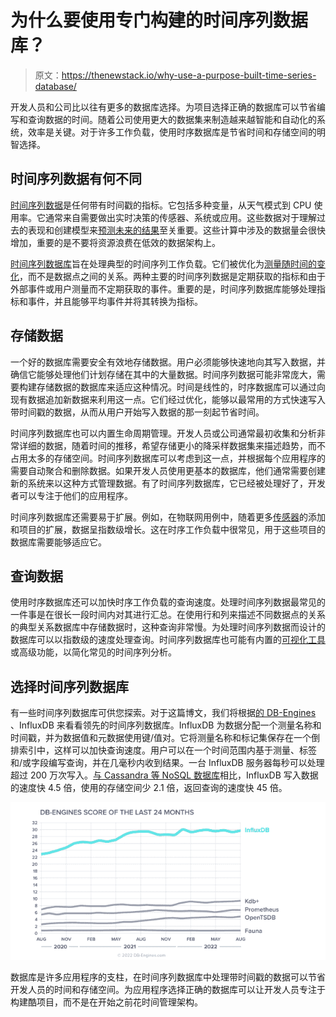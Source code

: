 # 为什么要使用专门构建的时间序列数据库？

> 原文：<https://thenewstack.io/why-use-a-purpose-built-time-series-database/>

开发人员和公司比以往有更多的数据库选择。为项目选择正确的数据库可以节省编写和查询数据的时间。随着公司使用更大的数据集来制造越来越智能和自动化的系统，效率是关键。对于许多工作负载，使用时序数据库是节省时间和存储空间的明智选择。

## 时间序列数据有何不同

[时间序列数据](https://www.influxdata.com/what-is-time-series-data/?utm_source=vendor&utm_medium=referral&utm_campaign=2022-09_spnsr-ctn_purpose-tsdb_tns)是任何带有时间戳的指标。它包括多种变量，从天气模式到 CPU 使用率。它通常来自需要做出实时决策的传感器、系统或应用。这些数据对于理解过去的表现和创建模型来[预测未来的结果](https://www.influxdata.com/time-series-forecasting-methods/?utm_source=vendor&utm_medium=referral&utm_campaign=2022-09_spnsr-ctn_purpose-tsdb_tns)至关重要。这些计算中涉及的数据量会很快增加，重要的是不要将资源浪费在低效的数据架构上。

[时间序列数据库](https://www.influxdata.com/time-series-database/?utm_source=vendor&utm_medium=referral&utm_campaign=2022-09_spnsr-ctn_purpose-tsdb_tns)旨在处理典型的时间序列工作负载。它们被优化为[测量随时间的变化](https://thenewstack.io/you-dont-need-a-blockchain-you-need-a-time-series-database/)，而不是数据点之间的关系。两种主要的时间序列数据是定期获取的指标和由于外部事件或用户测量而不定期获取的事件。重要的是，时间序列数据库能够处理指标和事件，并且能够平均事件并将其转换为指标。

## 存储数据

一个好的数据库需要安全有效地存储数据。用户必须能够快速地向其写入数据，并确信它能够处理他们计划存储在其中的大量数据。时间序列数据可能非常庞大，需要构建存储数据的数据库来适应这种情况。时间是线性的，时序数据库可以通过向现有数据追加新数据来利用这一点。它们经过优化，能够以最常用的方式快速写入带时间戳的数据，从而从用户开始写入数据的那一刻起节省时间。

时间序列数据库也可以内置生命周期管理。开发人员或公司通常最初收集和分析非常详细的数据，随着时间的推移，希望存储更小的降采样数据集来描述趋势，而不占用太多的存储空间。时间序列数据库可以考虑到这一点，并根据每个应用程序的需要自动聚合和删除数据。如果开发人员使用更基本的数据库，他们通常需要创建新的系统来以这种方式管理数据。有了时间序列数据库，它已经被处理好了，开发者可以专注于他们的应用程序。

时间序列数据库还需要易于扩展。例如，在物联网用例中，随着更多[传感器](https://www.influxdata.com/sensor-data-is-time-series-data/?utm_source=vendor&utm_medium=referral&utm_campaign=2022-09_spnsr-ctn_purpose-tsdb_tns)的添加和项目的扩展，数据呈指数级增长。这在时序工作负载中很常见，用于这些项目的数据库需要能够适应它。

## 查询数据

使用时序数据库还可以加快时序工作负载的查询速度。处理时间序列数据最常见的一件事是在很长一段时间内对其进行汇总。在使用行和列来描述不同数据点的关系的典型关系数据库中存储数据时，这种查询非常慢。为处理时间序列数据而设计的数据库可以以指数级的速度处理查询。时间序列数据库也可能有内置的[可视化工具](https://www.influxdata.com/how-to-visualize-time-series-data/?utm_source=vendor&utm_medium=referral&utm_campaign=2022-09_spnsr-ctn_purpose-tsdb_tns)或高级功能，以简化常见的时间序列分析。

## 选择时间序列数据库

有一些时间序列数据库可供您探索。对于这篇博文，我们将根据[的 DB-Engines](https://db-engines.com/en/ranking/time+series+dbms) 、InfluxDB 来看看领先的时间序列数据库。InfluxDB 为数据分配一个测量名称和时间戳，并为数据值和元数据使用键/值对。它将测量名称和标记集保存在一个倒排索引中，这样可以加快查询速度。用户可以在一个时间范围内基于测量、标签和/或字段编写查询，并在几毫秒内收到结果。一台 InfluxDB 服务器每秒可以处理超过 200 万次写入。[与 Cassandra 等 NoSQL 数据库](https://www.influxdata.com/products/compare/?utm_source=vendor&utm_medium=referral&utm_campaign=2022-09_spnsr-ctn_purpose-tsdb_tns)相比，InfluxDB 写入数据的速度快 4.5 倍，使用的存储空间少 2.1 倍，返回查询的速度快 45 倍。

![](img/88c4afc833a2b45b512876ed458af0ed.png)

数据库是许多应用程序的支柱，在时间序列数据库中处理带时间戳的数据可以节省开发人员的时间和存储空间。为应用程序选择正确的数据库可以让开发人员专注于构建酷项目，而不是在开始之前花时间管理架构。

<svg xmlns:xlink="http://www.w3.org/1999/xlink" viewBox="0 0 68 31" version="1.1"><title>Group</title> <desc>Created with Sketch.</desc></svg>